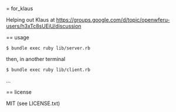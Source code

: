 
= for_klaus

Helping out Klaus at https://groups.google.com/d/topic/openwferu-users/h3xTc8sUEiU/discussion

== usage

    $ bundle exec ruby lib/server.rb

then, in another terminal

    $ bundle exec ruby lib/client.rb

...

== license

MIT (see LICENSE.txt)

